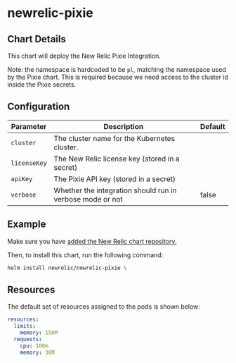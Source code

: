 # newrelic-pixie

## Chart Details

This chart will deploy the New Relic Pixie Integration.

Note: the namespace is hardcoded to be `pl`, matching the namespace used by the Pixie chart. This is required because
we need access to the cluster id inside the Pixie secrets.

## Configuration

| Parameter                     | Description                                                  | Default                    |
| ----------------------------- | ------------------------------------------------------------ | -------------------------- |
| `cluster`                     | The cluster name for the Kubernetes cluster.                 |                            |
| `licenseKey`                  | The New Relic license key (stored in a secret)               |                            |
| `apiKey`                      | The Pixie API key  (stored in a secret)                      |                            |
| `verbose`                     | Whether the integration should run in verbose mode or not    | false                      |

## Example

Make sure you have [added the New Relic chart repository.](../../README.md#installing-charts)

Then, to install this chart, run the following command:

```sh
helm install newrelic/newrelic-pixie \
```

## Resources

The default set of resources assigned to the pods is shown below:

```yaml
resources:
  limits:
    memory: 150M
  requests:
    cpu: 100m
    memory: 30M
```

